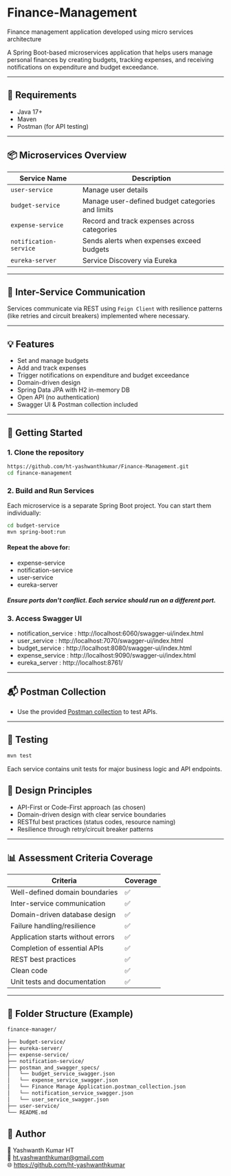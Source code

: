 # Finance-Management
Finance management application developed using micro services architecture


A Spring Boot-based microservices application that helps users manage personal finances by creating budgets, tracking expenses, and receiving notifications on expenditure and budget exceedance.

---

## 📌 Requirements

- Java 17+
- Maven
- Postman (for API testing)

---

## 📦 Microservices Overview

| Service Name        | Description                                      |
|---------------------|--------------------------------------------------|
| `user-service`    | Manage user details
| `budget-service`    | Manage user-defined budget categories and limits |
| `expense-service`   | Record and track expenses across categories      |
| `notification-service` | Sends alerts when expenses exceed budgets     |
| `eureka-server` | Service Discovery via Eureka |

---

## 🔄 Inter-Service Communication

Services communicate via REST using `Feign Client` with resilience patterns (like retries and circuit breakers) implemented where necessary.

---

## 💡 Features

- Set and manage budgets
- Add and track expenses
- Trigger notifications on expenditure and budget exceedance
- Domain-driven design
- Spring Data JPA with H2 in-memory DB
- Open API (no authentication)
- Swagger UI & Postman collection included

---

## 🚀 Getting Started

### 1. Clone the repository
```bash
https://github.com/ht-yashwanthkumar/Finance-Management.git
cd finance-management    
```
### 2. Build and Run Services
Each microservice is a separate Spring Boot project. You can start them individually:
```bash
cd budget-service
mvn spring-boot:run
```
#### Repeat the above for:
- expense-service
- notification-service
- user-service
- eureka-server
##### Ensure ports don't conflict. Each service should run on a different port.

### 3. Access Swagger UI
- notification_service : http://localhost:6060/swagger-ui/index.html
- user_service : http://localhost:7070/swagger-ui/index.html
- budget_service : http://localhost:8080/swagger-ui/index.html
- expense_service : http://localhost:9090/swagger-ui/index.html
- eureka_server : http://localhost:8761/

---
## 📬 Postman Collection
  - Use the provided [Postman collection](https://github.com/ht-yashwanthkumar/Finance-Management/blob/main/postman_and_swagger_specs/Finance%20Manage%20Application.postman_collection.json) to test APIs.
---

## 🧪 Testing
```bash
mvn test
```
Each service contains unit tests for major business logic and API endpoints.

## 🧱 Design Principles
- API-First or Code-First approach (as chosen)
- Domain-driven design with clear service boundaries
- RESTful best practices (status codes, resource naming)
- Resilience through retry/circuit breaker patterns
---
##  📊 Assessment Criteria Coverage
| Criteria                          | Coverage |
| --------------------------------- | -------- |
| Well-defined domain boundaries    | ✅        |
| Inter-service communication       | ✅        |
| Domain-driven database design     | ✅        |
| Failure handling/resilience       | ✅        |
| Application starts without errors | ✅        |
| Completion of essential APIs      | ✅        |
| REST best practices               | ✅        |
| Clean code                        | ✅        |
| Unit tests and documentation      | ✅        |
---
## 📁 Folder Structure (Example)
````bash
finance-manager/

├── budget-service/
├── eureka-server/
├── expense-service/
├── notification-service/
├── postman_and_swagger_specs/
│   └── budget_service_swagger.json
│   └── expense_service_swagger.json
│   └── Finance Manage Application.postman_collection.json
│   └── notification_service_swagger.json
│   └── user_service_swagger.json
├── user-service/
└── README.md
````

## 🔗 Author
👤 Yashwanth Kumar HT <br/>
📧 ht.yashwanthkumar@gmail.com <br/>
 🌐 https://github.com/ht-yashwanthkumar <br/>


   






